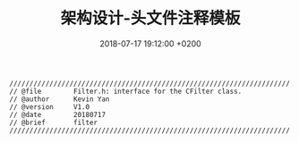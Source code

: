 ﻿---
layout: post
title:  "架构设计-头文件注释模板"
date:   2018-07-17 19:12:00 +0200
categories: 架构设计
---

```
//////////////////////////////////////////////////////////////////////
// @file		Filter.h: interface for the CFilter class.
// @author		Kevin Yan
// @version		V1.0
// @date		20180717
// @brief		filter
//////////////////////////////////////////////////////////////////////
```

